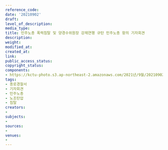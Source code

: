 ```yaml
---
reference_code: 
date: '20210902'
draft: 
level_of_description: 
media_type: 
title: 민주노총 폭력침탈 및 양경수위원장 강제연행 규탄 민주노총 항의 기자회견
description: 
weight: 
modified_at: 
created_at: 
link: 
public_access_status: 
copyright_status: 
components:
- https://kctu-photo.s3.ap-northeast-2.amazonaws.com/2021년/9월/20210902-민주노총+폭력침탈+및+양경수위원장+강제연행+규탄+민주노총+항의+기자회견_종로경찰서_기자회견_민주노총_노조탄압_침탈/_1D20439.jpg
tags:
- 종로경찰서
- 기자회견
- 민주노총
- 노조탄압
- 침탈
creators:
- 
subjects:
- 
sources:
- 
venues:
- 
---
```

